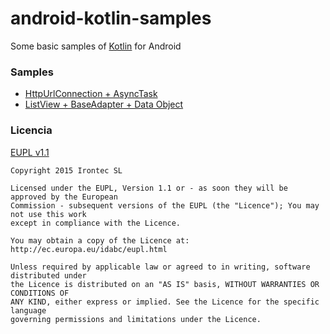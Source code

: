 # android-kotlin-samples

Some basic samples of [Kotlin](http://kotlinlang.org/) for Android

### Samples

- [HttpUrlConnection + AsyncTask](https://github.com/irontec/android-kotlin-samples/blob/master/LICENSE)
- [ListView + BaseAdapter + Data Object](https://github.com/irontec/android-kotlin-samples/blob/master/LICENSE)

### Licencia

[EUPL v1.1](https://github.com/irontec/android-kotlin-samples/blob/master/LICENSE)

```
Copyright 2015 Irontec SL

Licensed under the EUPL, Version 1.1 or - as soon they will be approved by the European
Commission - subsequent versions of the EUPL (the "Licence"); You may not use this work
except in compliance with the Licence.

You may obtain a copy of the Licence at:
http://ec.europa.eu/idabc/eupl.html

Unless required by applicable law or agreed to in writing, software distributed under 
the Licence is distributed on an "AS IS" basis, WITHOUT WARRANTIES OR CONDITIONS OF 
ANY KIND, either express or implied. See the Licence for the specific language 
governing permissions and limitations under the Licence.
```
